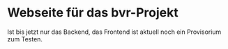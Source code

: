 # Webseite für das bvr-Projekt

Ist bis jetzt nur das Backend, das Frontend ist aktuell noch ein Provisorium zum Testen. 
